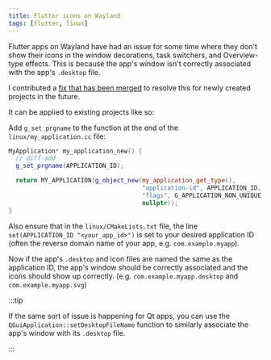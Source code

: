 ```yaml
---
title: Flutter icons on Wayland
tags: [flutter, linux]
---
```


Flutter apps on Wayland have had an issue for some time where they don't show
their icons in the window decorations, task switchers, and Overview-type
effects. This is because the app's window isn't correctly associated with the 
app's `.desktop` file.

<!-- truncate -->

I contributed a 
[fix that has been merged](https://github.com/flutter/flutter/pull/154522) to
resolve this for newly created projects in the future.

It can be applied to existing projects like so:

Add `g_set_prgname` to the function at the end of the `linux/my_application.cc`
file:

```cpp
MyApplication* my_application_new() {
  // diff-add
  g_set_prgname(APPLICATION_ID);

  return MY_APPLICATION(g_object_new(my_application_get_type(),
                                     "application-id", APPLICATION_ID,
                                     "flags", G_APPLICATION_NON_UNIQUE,
                                     nullptr));
}
```

Also ensure that in the `linux/CMakeLists.txt` file, the line
`set(APPLICATION_ID "<your_app_id>")` is set to your desired application ID
(often the reverse domain name of your app, e.g. `com.example.myapp`).

Now if the app's `.desktop` and icon files are named the same as the 
application ID, the app's window should be correctly associated and the icons 
should show up correctly. (e.g. `com.example.myapp.desktop` and 
`com.example.myapp.svg`)

:::tip

If the same sort of issue is happening for Qt apps, you can use the 
`QGuiApplication::setDesktopFileName` function to similarly associate the 
app's window with its `.desktop` file.

:::
